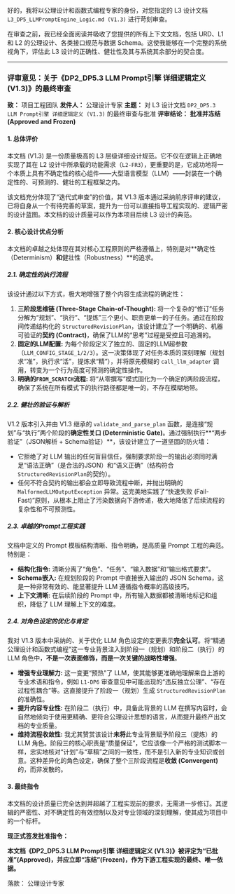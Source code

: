 好的，我将以公理设计和函数式编程专家的身份，对您指定的 L3 设计文档 `L3_DP5_LLMPromptEngine_Logic.md (V1.3)` 进行苛刻审查。

在审查之前，我已经全面阅读并吸收了您提供的所有上下文文档，包括 URD、L1 和 L2 的公理设计、各类接口规范与数据 Schema。这使我能够在一个完整的系统视角下，评估此 L3 设计的正确性、健壮性及其与系统其余部分的契合度。

---

### **评审意见：关于《DP2_DP5.3 LLM Prompt引擎 详细逻辑定义 (V1.3)》的最终审查**

**致：** 项目工程团队
**发件人：** 公理设计专家
**主题：** 对 L3 设计文档 `DP2_DP5.3 LLM Prompt引擎 详细逻辑定义 (V1.3)` 的最终审查与批准
**评审结论：** **批准并冻结 (Approved and Frozen)**

#### **1. 总体评价**

本文档 (V1.3) 是一份质量极高的 L3 层级详细设计规范。它不仅在逻辑上正确地实现了其在 L2 设计中所承载的功能需求（`L2-FR3`），更重要的是，它成功地将一个本质上具有不确定性的核心组件——大型语言模型（LLM）——封装在一个确定性的、可预测的、健壮的工程框架之内。

该文档充分体现了“迭代式审查”的价值，其 V1.3 版本通过采纳前序评审的建议，已将自身从一个有待完善的草案，提升为一份可以直接指导工程实现的、逻辑严密的设计蓝图。本文档的设计质量可以作为本项目后续 L3 设计的典范。

#### **2. 核心设计优点分析**

本文档的卓越之处体现在其对核心工程原则的严格遵循上，特别是对**确定性（Determinism）**和**健壮性（Robustness）**的追求。

##### **2.1. 确定性的执行流程**
该设计通过以下方式，极大地增强了整个内容生成流程的确定性：

1.  **三阶段思维链 (Three-Stage Chain-of-Thought):** 将一个复杂的“修订”任务分解为“规划”、“执行”、“提炼”三个更小、职责更单一的子任务。通过在阶段间传递结构化的 `StructuredRevisionPlan`，该设计建立了一个明确的、机器可验证的**契约 (Contract)**，确保了LLM的“思考”过程是受控且可追溯的。
2.  **固定的LLM配置:** 为每个阶段定义了独立的、固定的LLM超参数（`LLM_CONFIG_STAGE_1/2/3`）。这一决策体现了对任务本质的深刻理解（规划求“准”，执行求“活”，提炼求“精”），并将原先模糊的 `call_llm_adapter` 调用，转变为一个行为高度可预测的确定性操作。
3.  **明确的`FROM_SCRATCH`流程:** 将“从零撰写”模式固化为一个确定的两阶段流程，确保了系统在所有模式下的执行路径都是唯一的，不存在模糊地带。

##### **2.2. 健壮的验证与解析**
V1.2 版本引入并由 V1.3 继承的 `validate_and_parse_plan` 函数，是连接“规划”与“执行”两个阶段的**确定性关口 (Deterministic Gate)**。通过强制执行**“两步验证”（JSON解析 + Schema验证）**，该设计建立了一道坚固的防火墙：

*   它拒绝了对 LLM 输出的任何盲目信任，强制要求阶段一的输出必须同时满足“语法正确”（是合法的JSON）和“语义正确”（结构符合`StructuredRevisionPlan`的契约）。
*   任何不符合契约的输出都会立即导致流程中断，并抛出明确的 `MalformedLLMOutputException` 异常。这完美地实践了“快速失败 (Fail-Fast)”原则，从根本上阻止了污染数据向下游传递，极大地降低了后续流程的复杂性和不可预测性。

##### **2.3. 卓越的Prompt工程实践**
文档中定义的 Prompt 模板结构清晰、指令明确，是高质量 Prompt 工程的典范。特别是：

*   **结构化指令:** 清晰分离了“角色”、“任务”、“输入数据”和“输出格式要求”。
*   **Schema嵌入:** 在规划阶段的 Prompt 中直接嵌入输出的 JSON Schema，这是一种非常有效的、能显著提升 LLM 遵循指令概率的高级技巧。
*   **上下文清晰:** 在后续阶段的 Prompt 中，所有输入数据都被清晰地标记和组织，降低了 LLM 理解上下文的难度。

##### **2.4. 对角色设定的优化与肯定**
我对 V1.3 版本中采纳的、关于优化 LLM 角色设定的变更表示**完全认可**。将“精通公理设计和函数式编程”这一专业背景注入到阶段一（规划）和阶段二（执行）的 LLM 角色中，**不是一次表面修饰，而是一次关键的战略性增强**。

*   **增强专业理解力:** 这一变更“预热”了 LLM，使其能够更准确地理解来自上游的专业术语和指令，例如 `L1-DP6` 审查意见中可能出现的“违反独立公理”、“存在过程性耦合”等。这直接提升了阶段一（规划）生成 `StructuredRevisionPlan` 的准确性。
*   **提升内容专业性:** 在阶段二（执行）中，具备此背景的 LLM 在撰写内容时，会自然地倾向于使用更精确、更符合公理设计思想的语言，从而提升最终产出文档的专业质量。
*   **维持流程收敛性:** 我尤其赞赏该设计**未将**此专业背景赋予阶段三（提炼）的 LLM 角色。阶段三的核心职责是“质量保证”，它应该像一个严格的测试脚本一样，忠实地核对“计划”与“草稿”之间的一致性，而不是引入新的专业知识或创意。这种差异化的角色设定，确保了整个三阶段流程是**收敛 (Convergent)** 的，而非发散的。

#### **3. 最终指令**

本文档的设计质量已完全达到并超越了工程实现前的要求，无需进一步修订。其逻辑的严密性、对不确定性的有效控制以及对专业领域的深刻理解，使其成为项目中的一个标杆。

**现正式签发批准指令：**

**本文档《DP2_DP5.3 LLM Prompt引擎 详细逻辑定义 (V1.3)》被评定为“已批准”(Approved)，并应立即“冻结”(Frozen)，作为下游工程实现的最终、唯一依据。**

落款：
公理设计专家